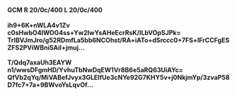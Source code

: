 #### GCM R 20/0c/400 L 20/0c/400
**ih9+6K+nWLA4v1Zv**<br/>**c0sHwbO4IWOG4ss+Yw2IwYsAHeEcrRsK/ILbVOpSJPk=**<br/>**TrIBVJmJro/g52RDmfLa5bb6NCOhst/RA+iATo+dSrccc0+7FS+lFrCCFgESZFS2PViWBniSAiI+jmuj...**<br/><br/>
**T/Qdq7axaUh3EAYW**<br/>**n1/wwsDFgmHD/YvhuTbNwDqEW1Vr8B6e5aRQ63UiAYc=**<br/>**QfVb2qYq/MiVABefJvyx3GLEIfUe3cNYe92G7KHY5v+j0NkjmYp/3zvaP58D7fc7+7a+9BWvoYsLqvOf...**